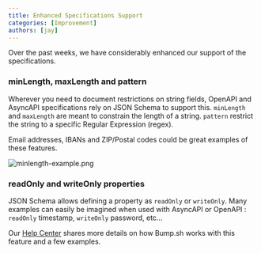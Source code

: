 ```yaml
---
title: Enhanced Specifications Support
categories: [Improvement]
authors: [jay]
---
```


Over the past weeks, we have considerably enhanced our support of the specifications.

### minLength, maxLength and pattern

Wherever you need to document restrictions on string fields, OpenAPI and AsyncAPI specifications rely on JSON Schema to support this.
`minLength` and `maxLength`  are meant to constrain the length of a string.
`pattern`  restrict the string to a specific Regular Expression (regex).

Email addresses, IBANs and ZIP/Postal codes could be great examples of these features.


![minlength-example.png](/images/updates/minlength-example.png)


### readOnly  and  writeOnly  properties

JSON Schema allows defining a property as `readOnly`  or  `writeOnly`.
Many examples can easily be imagined when used with AsyncAPI or OpenAPI : `readOnly`  timestamp, `writeOnly`  password, etc...

Our [Help Center](https://docs.bump.sh/help/specifications-support/asyncapi-support/#readonly-and-writeonly-properties) shares more details on how Bump.sh works with this feature and a few examples.
